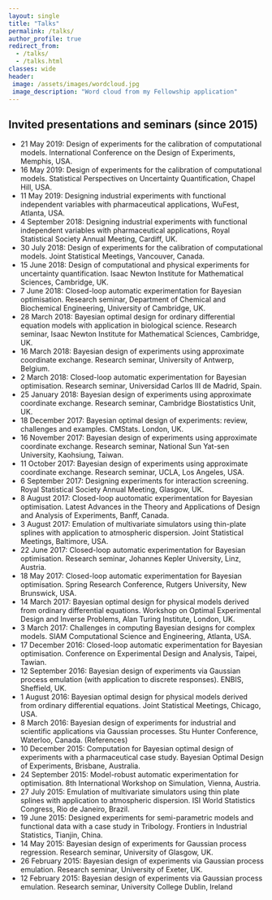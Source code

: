 ```yaml
---
layout: single
title: "Talks"
permalink: /talks/
author_profile: true
redirect_from:
  - /talks/
  - /talks.html
classes: wide
header:
 image: /assets/images/wordcloud.jpg
 image_description: "Word cloud from my Fellowship application"  
---
```


## Invited presentations and seminars (since 2015)
- 21 May 2019: Design of experiments for the calibration of computational models. International Conference on the Design of Experiments, Memphis, USA.
- 16 May 2019: Design of experiments for the calibration of computational models. Statistical Perspectives on Uncertainty Quantification, Chapel Hill, USA.
- 11 May 2019: Designing industrial experiments with functional independent variables with pharmaceutical applications, WuFest, Atlanta, USA.
- 4 September 2018: Designing industrial experiments with functional independent variables with pharmaceutical applications, Royal Statistical Society Annual Meeting, Cardiff, UK.
- 30 July 2018: Design of experiments for the calibration of computational models. Joint Statistical Meetings, Vancouver, Canada.
- 15 June 2018: Design of computational and physical experiments for uncertainty quantification. Isaac Newton Institute for Mathematical Sciences, Cambridge, UK.
- 7 June 2018: Closed-loop automatic experimentation for Bayesian optimisation. Research seminar, Department of Chemical and Biochemical Engineering, University of Cambridge, UK.
- 28 March 2018: Bayesian optimal design for ordinary differential equation models with application in biological science. Research seminar, Isaac Newton Institute for Mathematical Sciences, Cambridge, UK.
- 16 March 2018: Bayesian design of experiments using approximate coordinate exchange. Research seminar, University of Antwerp, Belgium.
- 2 March 2018: Closed-loop automatic experimentation for Bayesian optimisation. Research seminar, Universidad Carlos III de Madrid, Spain.
- 25 January 2018: Bayesian design of experiments using approximate coordinate exchange. Research seminar, Cambridge Biostatistics Unit, UK.
- 18 December 2017: Bayesian optimal design of experiments: review, challenges and examples. CMStats. London, UK.
- 16 November 2017: Bayesian design of experiments using approximate coordinate exchange. Research seminar, National Sun Yat-sen University, Kaohsiung, Taiwan.
- 11 October 2017: Bayesian design of experiments using approximate coordinate exchange. Research seminar, UCLA, Los Angeles, USA.
- 6 September 2017: Designing experiments for interaction screening. Royal Statistical Society Annual Meeting, Glasgow, UK.
- 8 August 2017: Closed-loop auotomatic experimentation for Bayesian optimisation. Latest Advances in the Theory and Applications of Design and Analysis of Experiments, Banff, Canada.
- 3 August 2017: Emulation of multivariate simulators using thin-plate splines with application to atmospheric dispersion. Joint Statistical Meetings, Baltimore, USA.
- 22 June 2017: Closed-loop automatic experimentation for Bayesian optimisation. Research seminar, Johannes Kepler University, Linz, Austria.
- 18 May 2017: Closed-loop automatic experimentation for Bayesian optimisation. Spring Research Conference, Rutgers University, New Brunswick, USA.
- 14 March 2017: Bayesian optimal design for physical models derived from ordinary differential equations. Workshop on Optimal Experimental Design and Inverse Problems, Alan Turing Institute, London, UK.
- 3 March 2017: Challenges in computing Bayesian designs for complex models. SIAM Computational Science and Engineering, Atlanta, USA.
- 17 December 2016: Closed-loop automatic experimentation for Bayesian optimisation. Conference on Experimental Design and Analysis, Taipei, Tawian.
- 12 September 2016: Bayesian design of experiments via Gaussian process emulation (with application to discrete responses). ENBIS, Sheffield, UK.
- 1 August 2016: Bayesian optimal design for physical models derived from ordinary differential equations. Joint Statistical Meetings, Chicago, USA.
- 8 March 2016: Bayesian design of experiments for industrial and scientific applications via Gaussian processes. Stu Hunter Conference, Waterloo, Canada. (References)
- 10 December 2015: Computation for Bayesian optimal design of experiments with a pharmaceutical case study. Bayesian Optimal Design of Experiments, Brisbane, Australia.
- 24 September 2015: Model-robust automatic experimentation for optimisation. 8th International Workshop on Simulation, Vienna, Austria.
- 27 July 2015: Emulation of multivariate simulators using thin plate splines with application to atmospheric dispersion. ISI World Statistics Congress, Rio de Janeiro, Brazil.
- 19 June 2015: Designed experiments for semi-parametric models and functional data with a case study in Tribology. Frontiers in Industrial Statistics, Tianjin, China.
- 14 May 2015: Bayesian design of experiments for Gaussian process regression. Research seminar, University of Glasgow, UK.
- 26 February 2015: Bayesian design of experiments via Gaussian process emulation. Research seminar, University of Exeter, UK.
- 12 February 2015: Bayesian design of experiments via Gaussian process emulation. Research seminar, University College Dublin, Ireland
